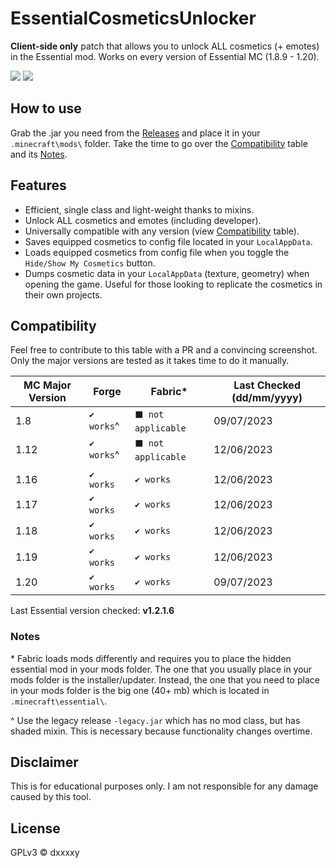 # EssentialCosmeticsUnlocker
**Client-side only** patch that allows you to unlock ALL cosmetics (+ emotes) in the Essential mod. Works on every version of Essential MC (1.8.9 - 1.20).

![](https://img.shields.io/badge/COMPATIBILITY-∞-0?style=for-the-badge)
![](https://img.shields.io/github/downloads/DxxxxY/EssentialCosmeticsUnlocker/total?style=for-the-badge)

## How to use
Grab the .jar you need from the [Releases](https://github.com/DxxxxY/EssentialCosmeticsUnlocker/releases) and place it in your `.minecraft\mods\` folder. Take the time to go over the [Compatibility](#compatibility) table and its [Notes](#notes).

## Features
- Efficient, single class and light-weight thanks to mixins.
- Unlock ALL cosmetics and emotes (including developer). 
- Universally compatible with any version (view [Compatibility](#compatibility) table).
- Saves equipped cosmetics to config file located in your `LocalAppData`.
- Loads equipped cosmetics from config file when you toggle the `Hide/Show My Cosmetics` button.
- Dumps cosmetic data in your `LocalAppData` (texture, geometry) when opening the game. Useful for those looking to replicate the cosmetics in their own projects.

## Compatibility
Feel free to contribute to this table with a PR and a convincing screenshot. Only the major versions are tested as it takes time to do it manually.

| MC Major Version | Forge        | Fabric*            | Last Checked (dd/mm/yyyy) |
|------------------|--------------|--------------------|---------------------------|
| 1.8              | `✔️ works`^  | `⬛ not applicable` | 09/07/2023                |
| 1.12             | `✔️ works`^️ | `⬛ not applicable` | 12/06/2023                |
|                  |              |                    |                           |
| 1.16             | `✔️ works`   | `✔️ works`         | 12/06/2023                |
| 1.17             | `✔️ works`️  | `✔️ works`         | 12/06/2023                |
| 1.18             | `✔️ works`️  | `✔️ works`         | 12/06/2023                |
| 1.19             | `✔️ works`️  | `✔️ works`         | 12/06/2023                |
| 1.20             | `✔️ works`   | `✔️ works`         | 09/07/2023                |

Last Essential version checked: **v1.2.1.6**

### Notes
\* Fabric loads mods differently and requires you to place the hidden essential mod in your mods folder. The one that you usually place in your mods folder is the installer/updater. Instead, the one that you need to place in your mods folder is the big one (40+ mb) which is located in `.minecraft\essential\`.

^ Use the legacy release `-legacy.jar` which has no mod class, but has shaded mixin. This is necessary because functionality changes overtime.
 
## Disclaimer
This is for educational purposes only. I am not responsible for any damage caused by this tool.

## License
GPLv3 © dxxxxy